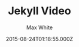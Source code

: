 ---
title: Jekyll Video
github: https://github.com/mushishi78/jekyll-video
demo: https://mushishi78.github.io/jekyll-video/
author: Max White
ssg:
  - Jekyll
cms:
  - No Cms
date: 2015-08-24T01:18:55.000Z
description: Template for a video blog
stale: true
draft: true
---